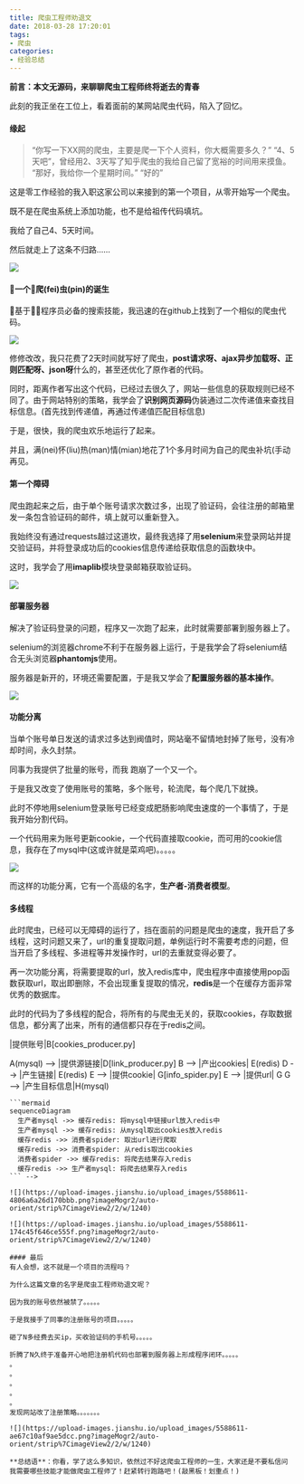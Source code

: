 ```yaml
---
title: 爬虫工程师劝退文
date: 2018-03-28 17:20:01
tags:
- 爬虫
categories:
- 经验总结
---
```

**前言：本文无源码，来聊聊爬虫工程师终将逝去的青春**

此刻的我正坐在工位上，看着面前的某网站爬虫代码，陷入了回忆。

#### 缘起
> “你写一下XX网的爬虫，主要是爬一下个人资料，你大概需要多久？”
“4、5天吧”，曾经用2、3天写了知乎爬虫的我给自己留了宽裕的时间用来摸鱼。
“那好，我给你一个星期时间。”
“好的”

这是零工作经验的我入职这家公司以来接到的第一个项目，从零开始写一个爬虫。

既不是在爬虫系统上添加功能，也不是给祖传代码填坑。

我给了自己4、5天时间。

然后就走上了这条不归路……

![](https://upload-images.jianshu.io/upload_images/5588611-1b5056ccd0b5570b.png?imageMogr2/auto-orient/strip%7CimageView2/2/w/1240)

#### 一个爬(fei)虫(pin)的诞生
基于程序员必备的搜索技能，我迅速的在github上找到了一个相似的爬虫代码。

![](https://upload-images.jianshu.io/upload_images/5588611-8d5f0a633416105d.png?imageMogr2/auto-orient/strip%7CimageView2/2/w/1240)

修修改改，我只花费了2天时间就写好了爬虫，**post请求呀、ajax异步加载呀、正则匹配呀、json呀**什么的，甚至还优化了原作者的代码。

同时，距离作者写出这个代码，已经过去很久了，网站一些信息的获取规则已经不同了。由于网站特别的策略，我学会了**识别网页源码**伪装通过二次传递值来查找目标信息。(首先找到传递值，再通过传递值匹配目标信息)

于是，很快，我的爬虫欢乐地运行了起来。

并且，满(nei)怀(liu)热(man)情(mian)地花了1个多月时间为自己的爬虫补坑(手动再见。

#### 第一个障碍
爬虫跑起来之后，由于单个账号请求次数过多，出现了验证码，会往注册的邮箱里发一条包含验证码的邮件，填上就可以重新登入。

我始终没有通过requests越过这道坎，最终我选择了用**selenium**来登录网站并提交验证码，并将登录成功后的cookies信息传递给获取信息的函数块中。

这时，我学会了用**imaplib**模块登录邮箱获取验证码。

![](https://upload-images.jianshu.io/upload_images/5588611-0e9bae386e25d0e6.png?imageMogr2/auto-orient/strip%7CimageView2/2/w/1240)


#### 部署服务器
解决了验证码登录的问题，程序又一次跑了起来，此时就需要部署到服务器上了。

selenium的浏览器chrome不利于在服务器上运行，于是我学会了将selenium结合无头浏览器**phantomjs**使用。

服务器是新开的，环境还需要配置，于是我又学会了**配置服务器的基本操作**。

![](https://upload-images.jianshu.io/upload_images/5588611-31bffe8d195069d5.png?imageMogr2/auto-orient/strip%7CimageView2/2/w/1240)

#### 功能分离

当单个账号单日发送的请求过多达到阀值时，网站毫不留情地封掉了账号，没有冷却时间，永久封禁。

同事为我提供了批量的账号，而我 跑崩了一个又一个。

于是我又改变了使用账号的策略，多个账号，轮流爬，每个爬几下就换。

此时不停地用selenium登录账号已经变成肥肠影响爬虫速度的一个事情了，于是我开始分割代码。

一个代码用来为账号更新cookie，一个代码直接取cookie，而可用的cookie信息，我存在了mysql中(这或许就是菜鸡吧)。。。。。

![](https://upload-images.jianshu.io/upload_images/5588611-7b48492a2b3a6c34.png?imageMogr2/auto-orient/strip%7CimageView2/2/w/1240)

而这样的功能分离，它有一个高级的名字，**生产者-消费者模型**。

#### 多线程
此时爬虫，已经可以无障碍的运行了，挡在面前的问题是爬虫的速度，我开启了多线程，这时问题又来了，url的重复提取问题，单例运行时不需要考虑的问题，但当开启了多线程、多进程等并发操作时，url的去重就变得必要了。

再一次功能分离，将需要提取的url，放入redis库中，爬虫程序中直接使用pop函数获取url，取出即删除，不会出现重复提取的情况，**redis**是一个在缓存方面非常优秀的数据库。

此时的代码为了多线程的配合，将所有的与爬虫无关的，获取cookies，存取数据信息，都分离了出来，所有的通信都只存在于redis之间。

<!-- ```mermaid
graph TD
A(mysql) --> |提供账号|B[cookies_producer.py]
A(mysql) --> |提供源链接|D[link_producer.py]
B --> |产出cookies| E(redis)
D --> |产生链接| E(redis)
E --> |提供cookie| G[info_spider.py]
E --> |提供url| G
G --> |产生目标信息|H(mysql)
```
```mermaid
sequenceDiagram
  生产者mysql ->> 缓存redis: 将mysql中链接url放入redis中
  生产者mysql ->> 缓存redis: 从mysql取出cookies放入redis
  缓存redis ->> 消费者spider: 取出url进行爬取
  缓存redis ->> 消费者spider: 从redis取出cookies
  消费者spider ->> 缓存redis: 将爬去结果存入redis
  缓存redis ->> 生产者mysql: 将爬去结果存入redis
``` -->

![](https://upload-images.jianshu.io/upload_images/5588611-4806a6a26d170bbb.png?imageMogr2/auto-orient/strip%7CimageView2/2/w/1240)

![](https://upload-images.jianshu.io/upload_images/5588611-174c45f646ce555f.png?imageMogr2/auto-orient/strip%7CimageView2/2/w/1240)

#### 最后
有人会想，这不就是一个项目的流程吗？

为什么这篇文章的名字是爬虫工程师劝退文呢？

因为我的账号依然被禁了。。。。。

于是我接手了同事的注册账号的项目。。。。。

砸了N多经费去买ip，买收验证码的手机号。。。。。

折腾了N久终于准备开心地把注册机代码也部署到服务器上形成程序闭环。。。。。
。
。
。
。
。
发现网站改了注册策略。。。。。。。

![](https://upload-images.jianshu.io/upload_images/5588611-ae67c10af9ae5dcc.png?imageMogr2/auto-orient/strip%7CimageView2/2/w/1240)

**总结语**：你看，学了这么多知识，依然过不好这爬虫工程师的一生，大家还是不要私信问我需要哪些技能才能做爬虫工程师了！赶紧转行跑路吧！(敲黑板！划重点！)

